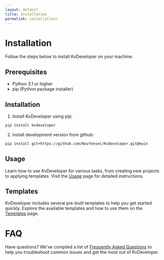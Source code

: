 ```yaml
---
layout: default
title: Installation
permalink: installation/
---
```


# Installation

Follow the steps below to install KvDeveloper on your machine.

## Prerequisites

- Python 3.1 or higher
- pip (Python package installer)

## Installation

1. Install KvDeveloper using pip:

```bash
pip install kvdeveloper
```

2. Install development version from github:

```bash
pip install git+https://github.com/Novfensec/KvDeveloper.git@main
```

## Usage

Learn how to use KvDeveloper for various tasks, from creating new projects to applying templates. Visit the [Usage](usage/) page for detailed instructions.

## Templates

KvDeveloper includes several pre-built templates to help you get started quickly. Explore the available templates and how to use them on the [Templates](templates/) page.

# FAQ

Have questions? We've compiled a list of [Frequently Asked Questions](faqs/) to help you troubleshoot common issues and get the most out of KvDeveloper.